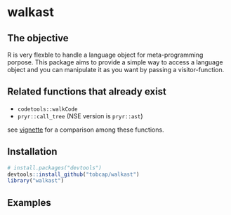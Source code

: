 walkast
=======

The objective
-------------

R is very flexble to handle a language object for meta-programming porpose. This package aims to provide a simple way to access a language object and you can manipulate it as you want by passing a visitor-function.

Related functions that already exist
------------------------------------

-   `codetools::walkCode`
-   `pryr::call_tree` (NSE version is `pryr::ast`)

see [vignette](./vignettes/related_ast_functions.html) for a comparison among these functions.

Installation
------------

``` r
# install.packages("devtools")
devtools::install_github("tobcap/walkast")
library("walkast")
```

Examples
--------
